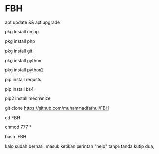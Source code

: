 # FBH

apt update && apt upgrade

pkg install nmap

pkg install php

pkg install git

pkg install python

pkg install python2

pip install requsts

pip install bs4

pip2 install mechanize

git clone https://github.com/muhammadfathul/FBH

cd FBH

chmod 777 *

bash .FBH

kalo sudah berhasil masuk ketikan perintah
"help" tanpa tanda kutip dua,
